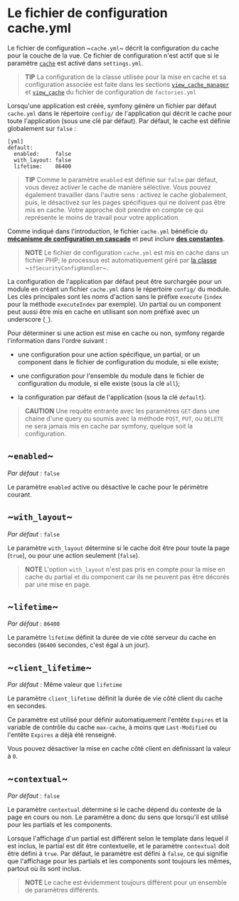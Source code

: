 ﻿Le fichier de configuration cache.yml
================================

Le fichier de configuration ~`cache.yml`~ décrit la configuration du cache pour la
couche de la vue. Ce fichier de configuration n'est actif que si le paramètre
[`cache`](#chapter_04_sub_cache) est activé dans `settings.yml`.

>**TIP**
>La configuration de la classe utilisée pour la mise en cache et
>sa configuration associée est faite dans les sections
>[`view_cache_manager`](#chapter_05_view_cache_manager) et
>[`view_cache`](#chapter_05_view_cache) du fichier de configuration
>de `factories.yml`

Lorsqu'une application est créée, symfony génère un fichier par défaut `cache.yml`
dans le répertoire `config/` de l'application qui décrit le cache pour toute
l'application (sous une clé par défaut). Par défaut, le cache est définie globalement
sur `false` :

    [yml]
    default:
      enabled:     false
      with_layout: false
      lifetime:    86400

>**TIP**
>Comme le paramètre `enabled` est définie sur `false` par défaut, vous devez
>activer le cache de manière sélective. Vous pouvez également travailler dans l'autre sens :
>activez le cache globalement, puis, le désactivez sur les pages spécifiques qui
>ne doivent pas être mis en cache. Votre approche doit prendre en compte ce qui représente
>le moins de travail pour votre application.

Comme indiqué dans l'introduction, le fichier `cache.yml` bénéficie du
[**mécanisme de configuration en cascade**](#chapter_03_configuration_en_cascade)
et peut inclure [**des constantes**](#chapter_03_constantes).

>**NOTE**
>Le fichier de configuration `cache.yml` est mis en cache dans un fichier PHP; le
>processus est automatiquement géré par [la classe](#chapter_14_config_handlers_yml)
>~`sfSecurityConfigHandler`~.

La configuration de l'application par défaut peut être surchargée pour un module en
créant un fichier `cache.yml` dans le répertoire `config/` du module. Les clés
principales sont les noms d'action sans le préfixe `execute` (`index` pour la
méthode `executeIndex` par exemple). Un partial ou un component peut aussi être mis en cache
en utilisant son nom préfixé avec un underscore (`_`).

Pour déterminer si une action est mise en cache ou non, symfony regarde l'information
dans l'ordre suivant :

  * une configuration pour une action spécifique, un partial, or un component dans le
    fichier de configuration du module, si elle existe;

  * une configuration pour l'ensemble du module dans le fichier de configuration du module, si
    elle existe (sous la clé `all`);

  * la configuration par défaut de l'application (sous la clé `default`).

>**CAUTION**
>Une requête entrante avec les paramètres `GET` dans une chaine d'une query ou
>soumis avec la méthode `POST`, `PUT`, ou `DELETE` ne sera jamais mis
>en cache par symfony, quelque soit la configuration.

~`enabled`~
-----------

*Par défaut* : `false`

Le paramètre `enabled` active ou désactive le cache pour le périmètre courant.

~`with_layout`~
---------------

*Par défaut* : `false`

Le paramètre `with_layout` détermine si le cache doit être pour toute la
page (`true`), ou pour une action seulement (`false`).

>**NOTE**
>L'option `with_layout` n'est pas pris en compte pour la mise en cache du partial et
>du component car ils ne peuvent pas être décorés par une mise en page.

~`lifetime`~
------------

*Par défaut* : `86400`

Le paramètre  `lifetime` définit la durée de vie côté serveur du cache en
secondes (`86400` secondes, c'est égal à un jour).

~`client_lifetime`~
-------------------

*Par défaut* : Même valeur que `lifetime`

Le paramètre `client_lifetime` définit la durée de vie côté client du cache en
secondes.

Ce paramètre est utilisé pour définir automatiquement l'entête `Expires` et la
variable de contrôle du cache `max-cache`, à moins que `Last-Modified` ou l'entête `Expires`
a déjà été renseigné.

Vous pouvez désactiver la mise en cache côté client en définissant la valeur à `0`.

~`contextual`~
--------------

*Par défaut* : `false`

Le paramètre `contextual` détermine si le cache dépend du contexte de la page en cours
ou non. Le paramètre a donc du sens que lorsqu'il est utilisé pour
les partials et les components.

Lorsque l'affichage d'un partial est différent selon le template dans lequel il est
inclus, le partial est dit être contextuelle, et le paramètre `contextual`
doit être défini à `true`. Par défaut, le paramètre est défini à `false`, ce qui signifie
que l'affichage pour les partials et les components sont toujours les mêmes, partout où
ils sont inclus.

>**NOTE**
>Le cache est évidemment toujours différent pour un ensemble de paramètres différents.
